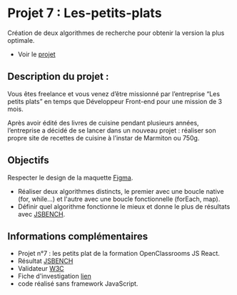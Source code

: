 # Projet 7 : Les-petits-plats

Création de deux algorithmes de recherche pour obtenir la version la plus optimale.

* Voir le [projet](https://milween.github.io/Les-petits-plats/)

## Description du projet :

Vous êtes freelance et vous venez d’être missionné par l’entreprise “Les petits plats” en temps que Développeur Front-end pour une mission de 3 mois. 

Après avoir édité des livres de cuisine pendant plusieurs années, l’entreprise a décidé de se lancer dans un nouveau projet : réaliser son propre site de recettes de cuisine à l’instar de Marmiton ou 750g.

## Objectifs

Respecter le design de la maquette [Figma](https://www.figma.com/file/xqeE1ZKlHUWi2Efo8r73NK/UI-Design-Les-Petits-Plats-FR).
* Réaliser deux algorithmes distincts, le premier avec une boucle native (for, while...) et l'autre avec une boucle fonctionnelle (forEach, map).
* Définir quel algorithme fonctionne le mieux et donne le plus de résultats avec [JSBENCH](https://jsben.ch/I9eTK).

## Informations complémentaires 

* Projet n°7 : les petits plat de la formation OpenClassrooms JS React.
* Résultat [JSBENCH](https://jsben.ch/I9eTK)
* Validateur [W3C](https://validator.w3.org/nu/?doc=https%3A%2F%2Fmilween.github.io%2FLes-petits-plats%2F)
* Fiche d'investigation [lien](https://github.com/Milween/Les-petits-plats/blob/main/Fiche_d'investigation.pdf)
* code réalisé sans framework JavaScript.
